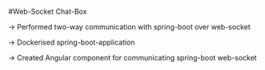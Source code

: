 #Web-Socket Chat-Box

-> Performed two-way communication with spring-boot over web-socket

-> Dockerised spring-boot-application

-> Created Angular component for communicating spring-boot web-socket

